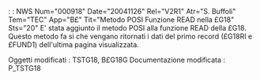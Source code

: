  :  : NWS Num="000918" Date="20041126" Rel="V2R1" Atr="S. Buffoli" Tem="TEC" App="B£" Tit="Metodo POSI Funzione READ nella £G18" Sts="20"
E' stata aggiunto il metodo POSI alla funzione READ della £G18. Questo metodo fa sì che vengano ritornati i dati del primo record (£G18RI e £FUND1) dell'ultima pagina visualizzata.

Oggetti modificati :  TSTG18, B£G18G
Documentazione modificata :  P_TSTG18
